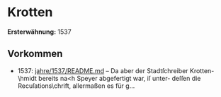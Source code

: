 # Krotten

**Ersterwähnung:** 1537

## Vorkommen
- 1537: [jahre/1537/README.md](../jahre/1537/README.md) – Da aber der Stadtſchreiber Krotten-
\hmidt bereits na<h Speyer abgefertigt war, iſ unter-
deſſen die Recuſations\chrift, allermaßen es für g...
